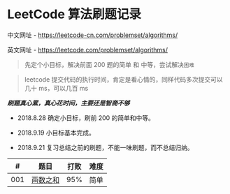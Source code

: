 # LeetCode 算法刷题记录 

中文网址 - https://leetcode-cn.com/problemset/algorithms/   

英文网址 - https://leetcode.com/problemset/algorithms/   

> 先定个小目标，解决前面 200 题的简单 和 中等，尝试解决`困难`  


> leetcode 提交代码的执行时间，肯定是看心情的，同样代码多次提交可以几十 ms，可以几百 ms 



_**刷题真心累，真心花时间，主要还是智商不够**_  

- 2018.8.28 确定小目标，刷前 200 的简单和中等。  
- 2018.9.19 小目标基本完成。  
  
- 2018.9.21 复习总结之前的刷题，不能一味刷题，而不总结归纳。  


| # | 题目 | 打败 | 难度 |
|:---:|:---:|:---:|:---:|
| 001 | [两数之和](./ProblemSet/001.Two%20Sum) | 95% | 简单 |

